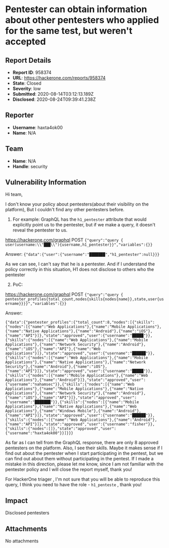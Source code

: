 # Pentester can obtain information about other pentesters who applied for the same test, but weren't accepted

## Report Details
- **Report ID**: 958374
- **URL**: https://hackerone.com/reports/958374
- **State**: Closed
- **Severity**: low
- **Submitted**: 2020-08-14T03:12:13.189Z
- **Disclosed**: 2020-08-24T09:39:41.238Z

## Reporter
- **Username**: haxta4ok00
- **Name**: N/A

## Team
- **Name**: N/A
- **Handle**: security

## Vulnerability Information
Hi team, 

I don't know your policy about pentesters(about their visibility on the platform), But I couldn't find any other pentesters before.

1) For example:
GraphQL has the `h1_pentester` attribute that would explicitly point us to the pentester, but if we make a query, it doesn't reveal the pentester to us.

https://hackerone.com/graphql
POST
 `{"query":"query { user(username:\\"███\\"){username,h1_pentester}}","variables":{}}`

Answer:
`{"data":{"user":{"username":"███████","h1_pentester":null}}}`

As we can see, I can't say that he is a pentester. And if I understand the policy correctly in this situation, H1 does not disclose to others who the pentester 

2) PoC:

https://hackerone.com/graphql
POST
 `{"query":"query { pentester_profiles{total_count,nodes{skills{nodes{name}},state,user{username}}}}","variables":{}}`

Answer:

`{"data":{"pentester_profiles":{"total_count":8,"nodes":[{"skills":{"nodes":[{"name":"Web Applications"},{"name":"Mobile Applications"},{"name":"Native Applications"},{"name":"Android"},{"name":"iOS"},{"name":"API"}]},"state":"approved","user":{"username":"█████"}},{"skills":{"nodes":[{"name":"Web Applications"},{"name":"Mobile Applications"},{"name":"Network Security"},{"name":"Android"},{"name":"iOS"},{"name":"API"},{"name":"Web applications"}]},"state":"approved","user":{"username":"██████"}},{"skills":{"nodes":[{"name":"Web Applications"},{"name":"Mobile Applications"},{"name":"Native Applications"},{"name":"Network Security"},{"name":"Android"},{"name":"iOS"},{"name":"API"}]},"state":"approved","user":{"username":"█████"}},{"skills":{"nodes":[{"name":"Mobile Applications"},{"name":"Web Applications"},{"name":"Android"}]},"state":"approved","user":{"username":"nahamsec"}},{"skills":{"nodes":[{"name":"Web Applications"},{"name":"Mobile Applications"},{"name":"Native Applications"},{"name":"Network Security"},{"name":"Android"},{"name":"iOS"},{"name":"API"}]},"state":"approved","user":{"username":"███████"}},{"skills":{"nodes":[{"name":"Mobile Applications"},{"name":"Native Applications"},{"name":"Web Applications"},{"name":"Windows Mobile"},{"name":"Android"},{"name":"API"}]},"state":"approved","user":{"username":"██████"}},{"skills":{"nodes":[{"name":"Web Applications"},{"name":"Android"},{"name":"API"}]},"state":"approved","user":{"username":"fisher"}},{"skills":{"nodes":[]},"state":"approved","user":{"username":"haxta4ok00"}}]}}}`

As far as I can tell from the GraphQL response, there are only 8 approved pentesters on the platform. Also, I see their skills. Maybe it makes sense if I find out about the pentester when I start participating in the pentest, but we can find out about them without participating in the pentest. If I made a mistake in this direction, please let me know, since I am not familiar with the pentester policy and I will close the report myself, thank you!

For HackerOne triager , I'm not sure that you will be able to reproduce this query, I think you need to have the role - `h1_penteste` , thank you!

## Impact

Disclosed pentesters

## Attachments
No attachments
